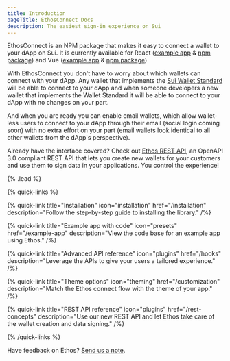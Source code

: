```yaml
---
title: Introduction
pageTitle: EthosConnect Docs
description: The easiest sign-in experience on Sui
---
```


EthosConnect is an NPM package that makes it easy to connect a wallet to your dApp on Sui. It is currently available for React ([example app](/example-react-app) & [npm package](https://www.npmjs.com/package/ethos-connect)) and Vue ([example app](/example-vue-app) & [npm package](https://www.npmjs.com/package/ethos-connect-vue))

With EthosConnect you don't have to worry about which wallets can connect with your dApp. Any wallet that implements the [Sui Wallet Standard](https://github.com/MystenLabs/sui/tree/main/sdk/wallet-adapter#wallet-standard) will be able to connect to your dApp and when someone developers a new wallet that implements the Wallet Standard it will be able to connect to your dApp with no changes on your part.

And when you are ready you can enable email wallets, which allow wallet-less users to connect to your dApp through their email (social login coming soon) with no extra effort on your part (email wallets look identical to all other wallets from the dApp's perspective).

Already have the interface covered? Check out [Ethos REST API](https://docs.ethoswallet.xyz/rest-concepts), an OpenAPI 3.0 compliant REST API that lets you create new wallets for your customers and use them to sign data in your applications. You control the experience!

{% .lead %}

{% quick-links %}

{% quick-link title="Installation" icon="installation" href="/installation" description="Follow the step-by-step guide to installing the library." /%}

{% quick-link title="Example app with code" icon="presets" href="/example-app" description="View the code base for an example app using Ethos." /%}

{% quick-link title="Advanced API reference" icon="plugins" href="/hooks" description="Leverage the APIs to give your users a tailored experience." /%}

{% quick-link title="Theme options" icon="theming" href="/customization" description="Match the Ethos connect flow with the theme of your app." /%}

{% quick-link title="REST API reference" icon="plugins" href="/rest-concepts" description="Use our new REST API and let Ethos take care of the wallet creation and data signing." /%}


{% /quick-links %}

Have feedback on Ethos? [Send us a note](mailto:support@ethoswallet.xyz).
